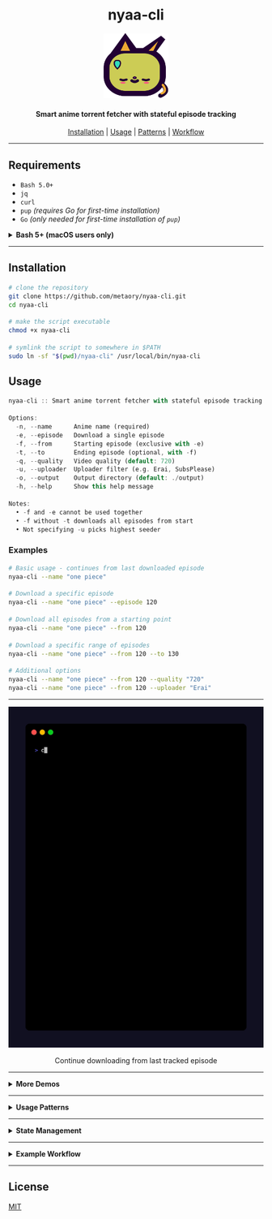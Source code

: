 <div align="center">
    <h1>nyaa-cli</h1>
    <img src=".github/logo.svg" alt="nyaa-cli" width="128" height="128">
    <h4>Smart anime torrent fetcher with stateful episode tracking</h4>
</div>

<p align="center">
  <a href="#installation">Installation</a> |
  <a href="#usage">Usage</a> |
  <a href="#usage-patterns">Patterns</a> |
  <a href="#example-workflow">Workflow</a>
</p>

---

## Requirements

- `Bash 5.0+`
- `jq`
- `curl`
- `pup` _(requires Go for first-time installation)_
- `Go` _(only needed for first-time installation of `pup`)_

<details>
<summary><strong>Bash 5+ (macOS users only)</strong></summary>

This script requires <strong>Bash 5.0 or later</strong>.

On macOS, the default <code>/bin/bash</code> is too old.  
Install the latest Bash with Homebrew:

```sh
brew install bash
```

Then, either:
- Run the script with the full path:
  ```sh
  /opt/homebrew/bin/bash ./nyaa-cli ...
  ```
- Or, add Homebrew Bash to your PATH (Apple Silicon):
  ```sh
  echo 'export PATH="/opt/homebrew/bin:$PATH"' >> ~/.zshrc
  source ~/.zshrc
  ```
  (For Intel Macs, use <code>/usr/local/bin</code>)

Check your Bash version:
```sh
bash --version
```
It should say `5.x` or later

</details>

---

## Installation

```sh
# clone the repository
git clone https://github.com/metaory/nyaa-cli.git
cd nyaa-cli

# make the script executable
chmod +x nyaa-cli

# symlink the script to somewhere in $PATH
sudo ln -sf "$(pwd)/nyaa-cli" /usr/local/bin/nyaa-cli
```

## Usage

```dart
nyaa-cli :: Smart anime torrent fetcher with stateful episode tracking

Options:
  -n, --name      Anime name (required)
  -e, --episode   Download a single episode
  -f, --from      Starting episode (exclusive with -e)
  -t, --to        Ending episode (optional, with -f)
  -q, --quality   Video quality (default: 720)
  -u, --uploader  Uploader filter (e.g. Erai, SubsPlease)
  -o, --output    Output directory (default: ./output)
  -h, --help      Show this help message

Notes:
  • -f and -e cannot be used together
  • -f without -t downloads all episodes from start
  • Not specifying -u picks highest seeder
```


### Examples

```bash
# Basic usage - continues from last downloaded episode
nyaa-cli --name "one piece"

# Download a specific episode
nyaa-cli --name "one piece" --episode 120

# Download all episodes from a starting point
nyaa-cli --name "one piece" --from 120

# Download a specific range of episodes
nyaa-cli --name "one piece" --from 120 --to 130

# Additional options
nyaa-cli --name "one piece" --from 120 --quality "720"
nyaa-cli --name "one piece" --from 120 --uploader "Erai"
```

---

<div align="center">
   <img src=".github/demos/auto-continue.gif" alt="Auto-Continue">
   <p>Continue downloading from last tracked episode</p>
</div>

---

<details>
<summary><strong>More Demos</strong></summary>
<div align="center">
   <div>
      <h3>Single Episode</h3>
      <img src=".github/demos/single-episode.gif" alt="Single Episode" width="90%">
      <p>Download a specific episode by number</p>
   </div>
   <hr>
   <div>
      <h3>Episode Range</h3>
      <img src=".github/demos/range.gif" alt="Episode Range" width="90%">
      <p>Download multiple episodes within a range</p>
   </div>
   <hr>
   <div>
      <h3>From Episode</h3>
      <img src=".github/demos/from-episode.gif" alt="From" width="90%">
      <p>Download all episodes from a starting point</p>
   </div>
</div>
</details>

---

<details id="usage-patterns">
<summary><strong>Usage Patterns</strong></summary>

The script supports four main usage patterns:

1. **Continue from Last Episode** (`--name` only)
   - Automatically continues from the last downloaded episode
   - If no previous episodes found, starts from episode 1
   - Uses state file to track progress

2. **Single Episode** (`--episode`)
   - Downloads a specific episode
   - Cannot be used with `--from` or `--to`
   - Example: `--episode 120`

3. **From Episode to Present** (`--from` without `--to`)
   - Downloads all available episodes from the starting point
   - Continues until no more episodes are found
   - Example: `--from 120`

4. **Episode Range** (`--from` and `--to`)
   - Downloads episodes within a specific range
   - `--to` must be greater than `--from`
   - Example: `--from 120 --to 130`
</details>

---

<details>
<summary><strong>State Management</strong></summary>

The script maintains a state file at `~/.local/state/nyaa-cli/progress` to track the last downloaded episode for each anime. The state file is a TSV (Tab-Separated Values) file where:

- First column: Normalized anime name
- Second column: Last downloaded episode number

Example state file:
```
one+piece	1278
solo+leveling	18
```

The state is automatically updated whenever an episode is downloaded, and is used to:
- Continue from the last downloaded episode when no episode is specified
- Track progress across multiple runs
- Start from episode 1 for new anime

</details>

---

<details id="example-workflow">
<summary><strong>Example Workflow</strong></summary>

You can use `nyaa-cli` to automate your anime downloads with a torrent client that supports directory watching. For example, with **rtorrent**, you can configure it to watch a directory for new `.torrent` files. When a torrent file is placed there, rtorrent will automatically start downloading it.

A typical workflow:

1. Configure your torrent client (e.g., rtorrent) to watch a directory (e.g., `~/watch/torrents`).

2. Create a script to download new episodes (e.g., `~/bin/update-anime.sh`):
   ```sh
   #!/bin/bash
   
   # Update One Piece
   nyaa-cli --name "one piece" --output ~/watch/torrents
   
   # Update Solo Leveling
   nyaa-cli --name "solo leveling" --output ~/watch/torrents
   ```

3. Make the script executable:
   ```sh
   chmod +x ~/bin/update-anime.sh
   ```

4. Add a weekly cronjob to run the script (e.g., every Sunday at 2 AM):
   ```sh
   # Edit crontab
   crontab -e
   
   # Add this line
   0 2 * * 0 ~/bin/update-anime.sh
   ```

The script will:
- Use the state file to automatically continue from the last downloaded episode
- Download new episodes if available
- Save torrent files with normalized filenames (lowercase, no spaces, no special characters)
- Your torrent client will pick up the new files and start downloading automatically

Many other torrent clients also support directory watching for automation.

</details>

---

## License
[MIT](LICENSE)
